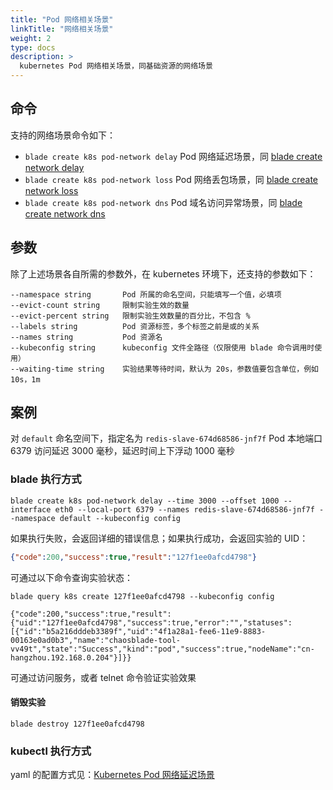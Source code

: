 ```yaml
---
title: "Pod 网络相关场景"
linkTitle: "网络相关场景"
weight: 2
type: docs
description: >
  kubernetes Pod 网络相关场景，同基础资源的网络场景
---
```

## 命令

支持的网络场景命令如下：

* `blade create k8s pod-network delay` Pod 网络延迟场景，同 [blade create network delay](../../../network/network-delay)
* `blade create k8s pod-network loss` Pod 网络丢包场景，同 [blade create network loss](../../../network/network-loss)
* `blade create k8s pod-network dns` Pod 域名访问异常场景，同 [blade create network dns](../../../network/network-dns)

## 参数

除了上述场景各自所需的参数外，在 kubernetes 环境下，还支持的参数如下：

```text
--namespace string       Pod 所属的命名空间，只能填写一个值，必填项
--evict-count string     限制实验生效的数量
--evict-percent string   限制实验生效数量的百分比，不包含 %
--labels string          Pod 资源标签，多个标签之前是或的关系
--names string           Pod 资源名
--kubeconfig string      kubeconfig 文件全路径（仅限使用 blade 命令调用时使用）
--waiting-time string    实验结果等待时间，默认为 20s，参数值要包含单位，例如 10s，1m
```

## 案例

对 `default` 命名空间下，指定名为 `redis-slave-674d68586-jnf7f` Pod 本地端口 6379 访问延迟 3000 毫秒，延迟时间上下浮动 1000 毫秒

### blade 执行方式

```shell
blade create k8s pod-network delay --time 3000 --offset 1000 --interface eth0 --local-port 6379 --names redis-slave-674d68586-jnf7f --namespace default --kubeconfig config
```

如果执行失败，会返回详细的错误信息；如果执行成功，会返回实验的 UID：

```json
{"code":200,"success":true,"result":"127f1ee0afcd4798"}
```

可通过以下命令查询实验状态：

```shell
blade query k8s create 127f1ee0afcd4798 --kubeconfig config

{"code":200,"success":true,"result":{"uid":"127f1ee0afcd4798","success":true,"error":"","statuses":[{"id":"b5a216dddeb3389f","uid":"4f1a28a1-fee6-11e9-8883-00163e0ad0b3","name":"chaosblade-tool-vv49t","state":"Success","kind":"pod","success":true,"nodeName":"cn-hangzhou.192.168.0.204"}]}}
```

可通过访问服务，或者 telnet 命令验证实验效果

#### 销毁实验

```shell
blade destroy 127f1ee0afcd4798
```

### kubectl 执行方式

yaml 的配置方式见：[Kubernetes Pod 网络延迟场景](../../../../../operator/pod/pod-network/delay_pod_network/)
